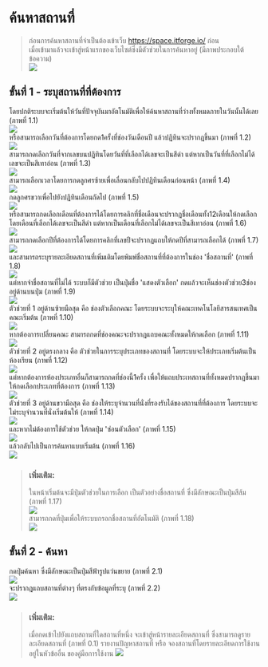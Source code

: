 # ค้นหาสถานที่
> ก่อนการค้นหาสถานที่จำเป็นต้องเข้าเว็บ https://space.itforge.io/ ก่อน <br>
เมื่อเข้ามาแล้วจะเข้าสู่หน้าแรกของเว็บไซต์ซึ่งมีตัวช่วยในการค้นหาอยู่ (มีภาพประกอบใต้ข้อความ)<br>
![](../../img/1.1.png)

## ขั้นที่ 1 - ระบุสถานที่ที่ต้องการ
โดยปกติระบบจะเริ่มต้นให้วันที่ปัจจุบันมาอัตโนมัติเพื่อให้ค้นหาสถานที่ว่างทั้งหมดภายในวันนั้นได้เลย (ภาพที่ 1.1)<br>
![](../../img/1.1.png)
<br>
หรือสามารถเลือกวันที่ต้องการโดยกด1ครั้งที่ช่องวันเดือนปี แล้วปฏิทินจะปรากฎขึ้นมา (ภาพที่ 1.2)<br>
![](../../img/1.2.png)
<br>
สามารถกดเลือกวันที่จากเลขบนปฎิทินโดยวันที่ที่เลือกได้เลขจะเป็นสีดำ แต่หากเป็นวันที่ที่เลือกไม่ได้เลขจะเป็นสีเทาอ่อน (ภาพที่ 1.3)<br>
![](../../img/1.3.png)
<br>
สามารถเลือกเวลาโดยการกดลูกศรซ้ายเพื่อเลื่อนกลับไปปฏิทินเดือนก่อนหน้า (ภาพที่ 1.4)<br>![](../../img/1.4.png) <br>
กดลูกศรขวาเพื่อไปยังปฏิทินเดือนถัดไป (ภาพที่ 1.5)<br>![](../../img/1.5.png) <br>
หรือสามารถกดเลือกเดือนที่ต้องการได้โดยการคลิกที่ชื่อเดือนจะปรากฎชื่อเดือนทั้ง12เดือนให้กดเลือก โดยเดือนที่เลือกได้เลขจะเป็นสีดำ แต่หากเป็นเดือนที่เลือกไม่ได้เลขจะเป็นสีเทาอ่อน (ภาพที่ 1.6)<br>
![](../../img/1.6.png)
<br>
สามารถกดเลือกปีที่ต้องการได้โดยการคลิกที่เลขปีจะปรากฎแถบให้กดปีที่สามารถเลือกได้ (ภาพที่ 1.7)<br>
![](../../img/1.7.png)
<br>
และสามารถระบุรายละเอียดสถานที่เพิ่มเติมโดยพิมพ์ชื่อสถานที่ที่ต้องการในช่อง 'ชื่อสถานที่' (ภาพที่ 1.8)<br>
![](../../img/1.8.png)<br>
แต่หากจำชื่อสถานที่ไม่ได้ ระบบก็มีตัวช่วย เป็นปุ่มชื่อ 'แสดงตัวเลือก' กดแล้วจะเห็นช่องตัวช่วย3ช่องอยู่ด้านบนปุ่ม (ภาพที่ 1.9)<br>
![](../../img/1.9.png)<br>
ตัวช่วยที่ 1 อยู่ด้านซ้ายมือสุด คือ ช่องตัวเลือกคณะ โดยระบบจะระบุให้คณะเทคโนโลยีสารสนเทศเป็นคณะเริ่มต้น (ภาพที่ 1.10)<br>
![](../../img/1.10.jpg)<br>
หากต้องการเปลี่ยนคณะ สามารถกดที่ช่องคณะจะปรากฎแถบคณะทั้งหมดให้กดเลือก (ภาพที่ 1.11)<br>
![](../../img/1.11.png)<br>
ตัวช่วยที่ 2 อยู่ตรงกลาง คือ ตัวช่วยในการระบุประเภทของสถานที่ โดยระบบจะให้ประเภทเริ่มต้นเป็น ห้องเรียน (ภาพที่ 1.12)<br>
![](../../img/1.12.jpg)<br>
แต่หากต้องการห้องประเภทอื่นก็สามารถกดที่ช่องนี้1ครั้ง เพื่อให้แถบประเทสถานที่ทั้งหมดปรากฎขึ้นมาให้กดเลือกประเภทที่ต้องการ (ภาพที่ 1.13)<br>
![](../../img/1.13.png)<br>
ตัวช่วยที่ 3 อยู่ด้านขวามือสุด คือ ช่องให้ระบุจำนวนที่นั่งที่รองรับได้ของสถานที่ที่ต้องการ โดยระบบจะไม่ระบุจำนวนที่นั่งเริ่มต้นให้ (ภาพที่ 1.14) <br>
![](../../img/1.14.jpg)<br>
และหากไม่ต้องการใช้ตัวช่วย ให้กดปุ่ม 'ซ่อนตัวเลือก' (ภาพที่ 1.15)<br>![](../../img/1.15.png)<br> แล้วกลับไปเป็นการค้นหาแบบเริ่มต้น (ภาพที่ 1.16)<br>![](../../img/1.16.png)<br>
> ### เพิ่มเติม: 
> ในหน้าเริ่มต้นจะมีปุ่มตัวช่วยในการเลือก เป็นตัวอย่างชื่อสถานที่ ซึ่งมีลักษณะเป็นปุ่มสีส้ม (ภาพที่ 1.17)<br>![](../../img/1.17.jpg)<br> สามารถกดที่ปุ่มเพื่อให้ระบบกรอกชื่อสถานที่อัตโนมัติ (ภาพที่ 1.18)<br>![](../../img/1.18.png) <br> 

## ขั้นที่ 2 - ค้นหา
กดปุ่มค้นหา ซึ่งมีลักษณะเป็นปุ่มสีฟ้ารูปแว่นขยาย (ภาพที่ 2.1)<br>
![](../../img/2.1.png)<br>
จะปรากฎแถบสถานที่ต่างๆ ที่ตรงกับข้อมูลที่ระบุ (ภาพที่ 2.2)<br>
![](../../img/2.2.png)<br>
> ### เพิ่มเติม: 
> เมื่อกดเข้าไปยังแถบสถานที่ใดสถานที่หนึ่ง จะเข้าสู่หน้ารายละเอียดสถานที่ ซึ่งสามารถดูรายละเอียดสถานที่ (ภาพที่ 0.1) รายงานปัญหาสถานที่ หรือ จองสถานที่โดยรายละเอียดการใช้งานอยู่ในหัวข้ออื่น ของคู่มือการใช้งาน
![](../../img/room-info/select%20time%20range.png)
